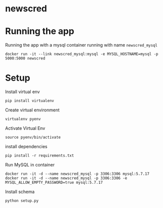# newscred

Running the app
=====

Running the app with a mysql container running with name `newscred_mysql`

```
docker run -it --link newscred_mysql:mysql -e MYSQL_HOSTNAME=mysql -p 5000:5000 newscred
```


Setup
======

Install virtual env
```
pip install virtualenv
```


Create virtual environment
```
virtualenv pyenv
```

Activate Virtual Env
```
source pyenv/bin/activate
```

install dependencies

```
pip install -r requirements.txt
```

Run MySQL in container
```
docker run -it -d --name newscred_mysql -p 3306:3306 mysql:5.7.17
docker run -it -d --name newscred_mysql -p 3306:3306 -e MYSQL_ALLOW_EMPTY_PASSWORD=true mysql:5.7.17
```

Install schema
```
python setup.py
```
